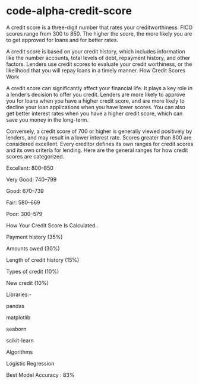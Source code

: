 # code-alpha-credit-score

A credit score is a three-digit number that rates your creditworthiness. FICO scores range from 300 to 850. The higher the score, the more likely you are to get approved for loans and for better rates.

A credit score is based on your credit history, which includes information like the number accounts, total levels of debt, repayment history, and other factors. Lenders use credit scores to evaluate your credit worthiness, or the likelihood that you will repay loans in a timely manner. How Credit Scores Work

A credit score can significantly affect your financial life. It plays a key role in a lender’s decision to offer you credit. Lenders are more likely to approve you for loans when you have a higher credit score, and are more likely to decline your loan applications when you have lower scores. You can also get better interest rates when you have a higher credit score, which can save you money in the long-term.

Conversely, a credit score of 700 or higher is generally viewed positively by lenders, and may result in a lower interest rate. Scores greater than 800 are considered excellent. Every creditor defines its own ranges for credit scores and its own criteria for lending. Here are the general ranges for how credit scores are categorized.

Excellent: 800–850

Very Good: 740–799

Good: 670–739

Fair: 580–669

Poor: 300–579

How Your Credit Score Is Calculated..

Payment history (35%)

Amounts owed (30%)

Length of credit history (15%)

Types of credit (10%)

New credit (10%)

Libraries:-

pandas

matplotlib

seaborn

scikit-learn

Algorithms

Logistic Regression

Best Model Accuracy : 83%
